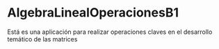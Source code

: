 # AlgebraLinealOperacionesB1
Está es una aplicación para realizar operaciones claves en  el desarrollo temático de las matrices
